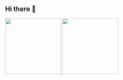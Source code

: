 ## Hi there 👋

<!--
**lucasraulinosilva/lucasraulinosilva** is a ✨ _special_ ✨ repository because its `README.md` (this file) appears on your GitHub profile.

Here are some ideas to get you started:

- 🔭 I’m currently working on ...
- 🌱 I’m currently learning ...
- 👯 I’m looking to collaborate on ...
- 🤔 I’m looking for help with ...
- 💬 Ask me about ...
- 📫 How to reach me: ...
- 😄 Pronouns: ...
- ⚡ Fun fact: ...
-->

<div>
<a href="https://github.com/lucasraulinosilva">
<img loading="lazy" height="180em" src="https://github-readme-stats.vercel.app/api/top-langs/?username=lucasraulinosilva&layout=compact&langs_count=7&theme=dracula"/>
<img loading="lazy" height="180em" src="https://github-readme-stats.vercel.app/api?username=lucasraulinosilva&show_icons=true&theme=dracula&include_all_commits=true&count_private=true"/>
</div>
